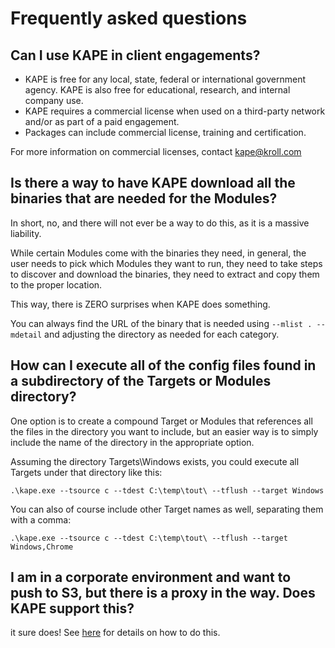 # Frequently asked questions

## Can I use KAPE in client engagements? 
- KAPE is free for any local, state, federal or international government agency. KAPE is also free for educational, research, and internal company use.
- KAPE requires a commercial license when used on a third-party network and/or as part of a paid engagement.
- Packages can include commercial license, training and certification.

For more information on commercial licenses, contact [kape@kroll.com](mailto:kape@kroll.com)


## Is there a way to have KAPE download all the binaries that are needed for the Modules?

In short, no, and there will not ever be a way to do this, as it is a massive liability.

While certain Modules come with the binaries they need, in general, the user needs to pick which Modules they want to run, they need to take steps to discover and download the binaries, they need to extract and copy them to the proper location.

This way, there is ZERO surprises when KAPE does something.

You can always find the URL of the binary that is needed using `--mlist . --mdetail` and adjusting the directory as needed for each category.

## How can I execute all of the config files found in a subdirectory of the Targets or Modules directory?

One option is to create a compound Target or Modules that references all the files in the directory you want to include, but an easier way is to simply include the name of the directory in the appropriate option.

Assuming the directory Targets\Windows exists, you could execute all Targets under that directory like this:

`.\kape.exe --tsource c --tdest C:\temp\tout\ --tflush --target Windows`

You can also of course include other Target names as well, separating them with a comma:

`.\kape.exe --tsource c --tdest C:\temp\tout\ --tflush --target Windows,Chrome`

## I am in a corporate environment and want to push to S3, but there is a proxy in the way. Does KAPE support this?

it sure does! See [here](https://github.com/EricZimmerman/KapeFiles/issues/121#issuecomment-524682298) for details on how to do this.

